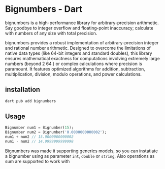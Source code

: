 <!-- 
This README describes the package. If you publish this package to pub.dev,
this README's contents appear on the landing page for your package.

For information about how to write a good package README, see the guide for
[writing package pages](https://dart.dev/tools/pub/writing-package-pages). 

For general information about developing packages, see the Dart guide for
[creating packages](https://dart.dev/guides/libraries/create-packages)
and the Flutter guide for
[developing packages and plugins](https://flutter.dev/to/develop-packages). 
-->
# Bignumbers - Dart

bignumbers is a high-performance library for arbitrary-precision arithmetic. Say goodbye to integer overflow and floating-point inaccuracy; calculate with numbers of any size with total precision.

bignumbers provides a robust implementation of arbitrary-precision integer and rational number arithmetic. Designed to overcome the limitations of native data types (like 64-bit integers and standard doubles), this library ensures mathematical exactness for computations involving extremely large numbers (beyond 2 
64
) or complex calculations where precision is paramount. It features optimized algorithms for addition, subtraction, multiplication, division, modulo operations, and power calculations.

## installation
```sh
dart pub add bignumbers
```


## Usage
```dart
Bignumber num1 = Bignumber(15);
Bignumber num2 = Bignumber('0.0000000000002');
num1 + num2 // 15.0000000000002
num1 - num2 // 14.9999999999998

```

Bignumbers was made it supporting generics models, so you can instatiate a bignumber using as parameter `int`, `double` or `string`, Also operations as sum are supported to work with 

```dart

```

<!-- ## Features

TODO: List what your package can do. Maybe include images, gifs, or videos.

## Getting started

TODO: List prerequisites and provide or point to information on how to
start using the package.

## Usage

TODO: Include short and useful examples for package users. Add longer examples
to `/example` folder. 

```dart
const like = 'sample';
```

## Additional information

TODO: Tell users more about the package: where to find more information, how to 
contribute to the package, how to file issues, what response they can expect 
from the package authors, and more. -->
